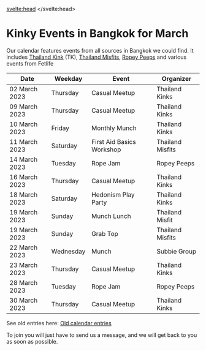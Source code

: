 <script lang="ts">
  import Contact from '$lib/Contact.svelte';
</script>

<svelte:head>
	<title>Kinky Events in Bangkok</title>
	<meta name="description" content="Kinky events, fetish play parties, learn shibari workshops, fetish stores and so much more in Bangkok" />
</svelte:head>

# Kinky Events in Bangkok for March

Our calendar features events from all sources in Bangkok we could find.
It includes [Thailand Kink](/communities/ThailandKink) (TK), [Thailand Misfits](/communities/ThailandMisfits), [Ropey Peeps](/communities/ThailandRopeyPeeps) and various events from Fetlife

| Date | Weekday | Event | Organizer |
| ----------- | ----------- | ----------- | ----------- |
| 02 March 2023 | Thursday | Casual Meetup | Thailand Kinks |
| 09 March 2023 | Thursday | Casual Meetup | Thailand Kinks |
| 10 March 2023 | Friday | Monthly Munch | Thailand Kinks |
| 11 March 2023 | Saturday | First Aid Basics Workshop | Thailand Misfits |
| 14 March 2023 | Tuesday | Rope Jam | Ropey Peeps |
| 16 March 2023 | Thursday | Casual Meetup | Thailand Kinks |
| 18 March 2023 | Saturday | Hedonism Play Party | Thailand Kinks |
| 19 March 2023 | Sunday | Munch Lunch | Thailand Misfit |
| 19 March 2023 | Sunday | Grab Top | Thailand Misfits |
| 22 March 2023 | Wednesday | Munch | Subbie Group |
| 23 March 2023 | Thursday | Casual Meetup | Thailand Kinks |
| 28 March 2023 | Tuesday | Rope Jam | Ropey Peeps |
| 30 March 2023 | Thursday | Casual Meetup | Thailand Kinks |

See old entries here: [Old calendar entries](/event-calendar/history)


To join you will just have to send us a message, and we will get back to you as soon as possible.

<Contact />